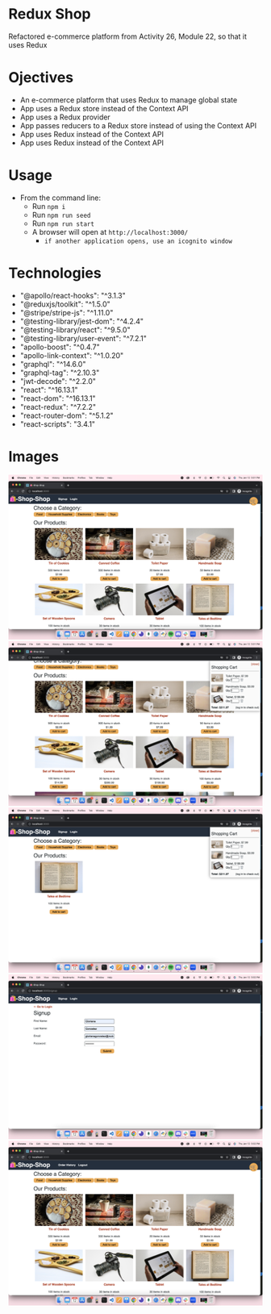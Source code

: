# Redux Shop
Refactored e-commerce platform from Activity 26, Module 22, so that it uses Redux

# Ojectives
- An e-commerce platform that uses Redux to manage global state
- App uses a Redux store instead of the Context API
- App uses a Redux provider
- App passes reducers to a Redux store instead of using the Context API
- App uses Redux instead of the Context API
- App uses Redux instead of the Context API

# Usage
- From the command line: 
    - Run `npm i`
    - Run `npm run seed`
    - Run `npm run start`
    - A browser will open at `http://localhost:3000/`
        - `if another application opens, use an icognito window`

# Technologies
- "@apollo/react-hooks": "^3.1.3"
- "@reduxjs/toolkit": "^1.5.0"
- "@stripe/stripe-js": "^1.11.0"
- "@testing-library/jest-dom": "^4.2.4"
- "@testing-library/react": "^9.5.0"
- "@testing-library/user-event": "^7.2.1"
- "apollo-boost": "^0.4.7"
- "apollo-link-context": "^1.0.20"
- "graphql": "^14.6.0"
- "graphql-tag": "^2.10.3"
- "jwt-decode": "^2.2.0"
- "react": "^16.13.1"
- "react-dom": "^16.13.1"
- "react-redux": "^7.2.2"
- "react-router-dom": "^5.1.2"
- "react-scripts": "3.4.1"

# Images
![Home](./client/assets/1.png)
![Select](./client/assets/2.png)
![Filter](./client/assets/3.png)
![Signup](./client/assets/4.png)
![LoggedIn](./client/assets/5.png)